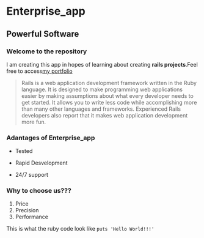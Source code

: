 Enterprise_app
====================

Powerful Software
-----------------------

### Welcome to the repository

I am creating this app in hopes of learning about creating **rails projects**.Feel free to access[my portfolio]()

>Rails is a web application development framework written in the Ruby language. It is designed to make programming web applications easier by making assumptions about what every developer needs to get started. It allows you to write less code while accomplishing more than many other languages and frameworks. Experienced Rails developers also report that it makes web application development more fun.

### Adantages of Enterprise_app
* Tested
+ Rapid Desvelopment
- 24/7 support

### Why to choose us???
1. Price
2. Precision
3. Performance

This is what the ruby code look like `puts 'Hello World!!!'`
